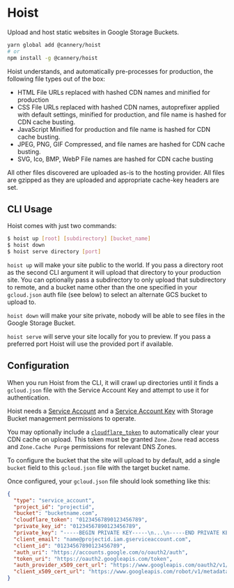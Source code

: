 # Hoist
Upload and host static websites in Google Storage Buckets.

```bash
yarn global add @cannery/hoist
# or
npm install -g @cannery/hoist
```

Hoist understands, and automatically pre-processes for production, the following file types out of the box:
 - HTML
   File URLs replaced with hashed CDN names and minified for production
 - CSS
   File URLs replaced with hashed CDN names, autoprefixer applied with default settings, minified for production, and file name is hashed for CDN cache busting.
 - JavaScript
   Minified for production and file name is hashed for CDN cache busting.
 - JPEG, PNG, GIF
   Compressed, and file names are hashed for CDN cache busting.
 - SVG, Ico, BMP, WebP
   File names are hashed for CDN cache busting

All other files discovered are uploaded as-is to the hosting provider. All files are gzipped as they are uploaded and appropriate cache-key headers are set. 

## CLI Usage
Hoist comes with just two commands:

```bash
$ hoist up [root] [subdirectory] [bucket_name]
$ hoist down
$ hoist serve directory [port]
```

`hoist up` will make your site public to the world. If you pass a directory root as the second CLI argument it will upload that directory to your production site. You can optionally pass a subdirectory to only upload that subdirectory to remote, and a bucket name other than the one specified in your `gcloud.json` auth file (see below) to select an alternate GCS bucket to upload to.

`hoist down` will make your site private, nobody will be able to see files in the Google Storage Bucket.

`hoist serve` will serve your site locally for you to preview. If you pass a preferred port Hoist will use the provided port if available.

## Configuration
When you run Hoist from the CLI, it will crawl up directories until it finds a `gcloud.json` file with the Service Account Key and attempt to use it for authentication.

Hoist needs a [Service Account](https://cloud.google.com/iam/docs/creating-managing-service-accounts) and a [Service Account Key](https://cloud.google.com/iam/docs/creating-managing-service-account-keys) with Storage Bucket management permissions to operate.

You may optionally include a [`cloudflare_token`](https://dash.cloudflare.com/profile/api-tokens) to automatically clear your CDN cache on upload. This token must be granted `Zone.Zone` read access and `Zone.Cache Purge` permissions for relevant DNS Zones.

To configure the bucket that the site will upload to by default, add a single `bucket` field to this `gcloud.json` file with the target bucket name.

Once configured, your `gcloud.json` file should look something like this:

```json
{
  "type": "service_account",
  "project_id": "projectid",
  "bucket": "bucketname.com",
  "cloudflare_token": "01234567890123456789",
  "private_key_id": "01234567890123456789",
  "private_key": "-----BEGIN PRIVATE KEY-----\n...\n-----END PRIVATE KEY-----\n",
  "client_email": "name@projectid.iam.gserviceaccount.com",
  "client_id": "01234567890123456789",
  "auth_uri": "https://accounts.google.com/o/oauth2/auth",
  "token_uri": "https://oauth2.googleapis.com/token",
  "auth_provider_x509_cert_url": "https://www.googleapis.com/oauth2/v1/certs",
  "client_x509_cert_url": "https://www.googleapis.com/robot/v1/metadata/x509/name%40projectid.iam.gserviceaccount.com"
}
```
